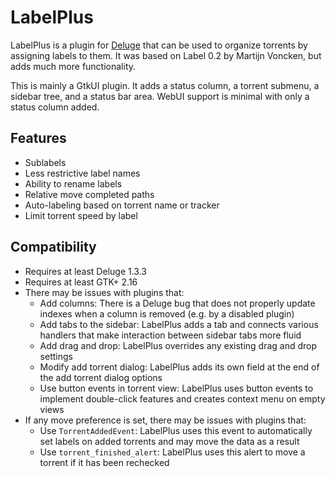 LabelPlus
==========

LabelPlus is a plugin for [Deluge](http://deluge-torrent.org) that
can be used to organize torrents by assigning labels to them. It was
based on Label 0.2 by Martijn Voncken, but adds much more functionality.

This is mainly a GtkUI plugin. It adds a status column, a torrent
submenu, a sidebar tree, and a status bar area. WebUI support is minimal
with only a status column added.

Features
--------
- Sublabels
- Less restrictive label names
- Ability to rename labels
- Relative move completed paths
- Auto-labeling based on torrent name or tracker
- Limit torrent speed by label

Compatibility
-------------
- Requires at least Deluge 1.3.3
- Requires at least GTK+ 2.16
- There may be issues with plugins that:
  - Add columns: There is a Deluge bug that does not properly update
    indexes when a column is removed (e.g. by a disabled plugin)
  - Add tabs to the sidebar: LabelPlus adds a tab and connects various
    handlers that make interaction between sidebar tabs more fluid
  - Add drag and drop: LabelPlus overrides any existing drag and drop
    settings
  - Modify add torrent dialog: LabelPlus adds its own field at the end
    of the add torrent dialog options
  - Use button events in torrent view: LabelPlus uses button events to
    implement double-click features and creates context menu on empty views
- If any move preference is set, there may be issues with plugins that:
  - Use `TorrentAddedEvent`: LabelPlus uses this event to automatically set
    labels on added torrents and may move the data as a result
  - Use `torrent_finished_alert`: LabelPlus uses this alert to move a
    torrent if it has been rechecked
